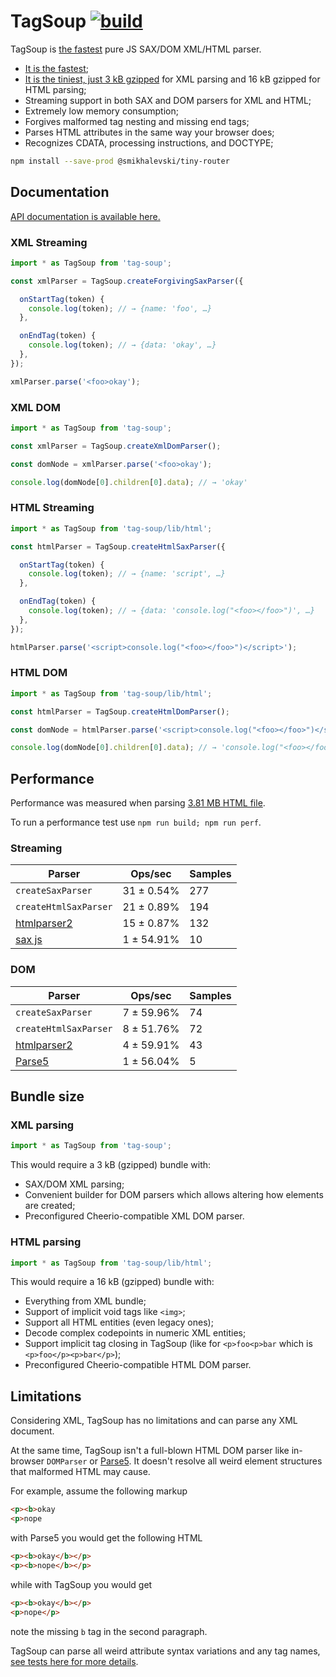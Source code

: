 # TagSoup [![build](https://github.com/smikhalevski/tag-soup/actions/workflows/master.yml/badge.svg?branch=master&event=push)](https://github.com/smikhalevski/tag-soup/actions/workflows/master.yml)

TagSoup is [the fastest](#performance) pure JS SAX/DOM XML/HTML parser.

- [It is the fastest](#performance);
- [It is the tiniest, just 3 kB gzipped](https://bundlephobia.com/result?p=tag-soup) for XML parsing and 16 kB gzipped for HTML parsing;
- Streaming support in both SAX and DOM parsers for XML and HTML; 
- Extremely low memory consumption;
- Forgives malformed tag nesting and missing end tags;
- Parses HTML attributes in the same way your browser does;
- Recognizes CDATA, processing instructions, and DOCTYPE;

```sh
npm install --save-prod @smikhalevski/tiny-router
```

## Documentation

[API documentation is available here.](https://smikhalevski.github.io/tag-soup/)

### XML Streaming

```ts
import * as TagSoup from 'tag-soup';

const xmlParser = TagSoup.createForgivingSaxParser({

  onStartTag(token) {
    console.log(token); // → {name: 'foo', …} 
  },

  onEndTag(token) {
    console.log(token); // → {data: 'okay', …} 
  },
});

xmlParser.parse('<foo>okay');
```

### XML DOM

```ts
import * as TagSoup from 'tag-soup';

const xmlParser = TagSoup.createXmlDomParser();

const domNode = xmlParser.parse('<foo>okay');

console.log(domNode[0].children[0].data); // → 'okay'
```

### HTML Streaming

```ts
import * as TagSoup from 'tag-soup/lib/html';

const htmlParser = TagSoup.createHtmlSaxParser({

  onStartTag(token) {
    console.log(token); // → {name: 'script', …} 
  },

  onEndTag(token) {
    console.log(token); // → {data: 'console.log("<foo></foo>")', …} 
  },
});

htmlParser.parse('<script>console.log("<foo></foo>")</script>');
```

### HTML DOM

```js
import * as TagSoup from 'tag-soup/lib/html';

const htmlParser = TagSoup.createHtmlDomParser();

const domNode = htmlParser.parse('<script>console.log("<foo></foo>")</script>');

console.log(domNode[0].children[0].data); // → 'console.log("<foo></foo>")'
```

## Performance

Performance was measured when parsing [3.81 MB HTML file](./src/test/test.html).

To run a performance test use `npm run build; npm run perf`.

### Streaming

| Parser  | Ops/sec | Samples |
| --- | --- | --- |
| `createSaxParser` | 31 ± 0.54% | 277 |
| `createHtmlSaxParser` | 21 ± 0.89% | 194 |
| [htmlparser2](https://github.com/fb55/htmlparser2) | 15 ± 0.87% | 132 |
| [sax js](https://github.com/isaacs/sax-js) | 1 ± 54.91% | 10 |

### DOM

| Parser  | Ops/sec | Samples |
| --- | --- | --- |
| `createSaxParser` | 7 ± 59.96% | 74 |
| `createHtmlSaxParser` | 8 ± 51.76% | 72 |
| [htmlparser2](https://github.com/fb55/htmlparser2) | 4 ± 59.91% | 43 |
| [Parse5](https://github.com/inikulin/parse5) | 1 ± 56.04% | 5 |


## Bundle size

### XML parsing

```ts
import * as TagSoup from 'tag-soup';
```  

This would require a 3 kB (gzipped) bundle with: 

- SAX/DOM XML parsing;
- Convenient builder for DOM parsers which allows altering how elements are created;
- Preconfigured Cheerio-compatible XML DOM parser.


### HTML parsing

```ts
import * as TagSoup from 'tag-soup/lib/html';
```  

This would require a 16 kB (gzipped) bundle with: 

- Everything from XML bundle;
- Support of implicit void tags like `<img>`;
- Support all HTML entities (even legacy ones);
- Decode complex codepoints in numeric XML entities;
- Support implicit tag closing in TagSoup (like for `<p>foo<p>bar` which is `<p>foo</p><p>bar</p>`);
- Preconfigured Cheerio-compatible HTML DOM parser.



## Limitations

Considering XML, TagSoup has no limitations and can parse any XML document.

At the same time, TagSoup isn't a full-blown HTML DOM parser like in-browser `DOMParser` or [Parse5](https://github.com/inikulin/parse5). It doesn't resolve all weird element structures that malformed HTML may cause.

For example, assume the following markup
```html
<p><b>okay
<p>nope
``` 
with Parse5 you would get the following HTML
```html
<p><b>okay</b></p>
<p><b>nope</b></p>
``` 
while with TagSoup you would get
```html
<p><b>okay</b></p>
<p>nope</p>
``` 
note the missing `b` tag in the second paragraph.

TagSoup can parse all weird attribute syntax variations and any tag names, [see tests here for more details](https://github.com/smikhalevski/tag-soup/blob/master/src/test/createSaxParser.test.ts).
